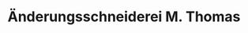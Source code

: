 ---
title: "Änderungsschneiderei M. Thomas"
url: /oer-erkenschwick/aenderungsschneiderei-m-thomas/
shop: Schneiderei
---